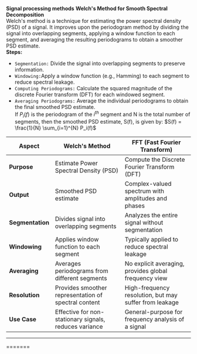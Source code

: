 **Signal processing methods**
**Welch's Method for Smooth Spectral Decomposition**<br/>
Welch's method is a technique for estimating the power spectral density (PSD) of a signal. It improves upon the periodogram method by dividing the signal into overlapping segments, applying a window function to each segment, and averaging the resulting periodograms to obtain a smoother PSD estimate.<br/>
**Steps:**
- `Segmentation:` Divide the signal into overlapping segments to preserve information.
- `Windowing:`Apply a window function (e.g., Hamming) to each segment to reduce spectral leakage.
- `Computing Periodograms:` Calculate the squared magnitude of the discrete Fourier transform (DFT) for each windowed segment.
- `Averaging Periodograms:` Average the individual periodograms to obtain the final smoothed PSD estimate.<br/>
If $P_i(f)$ is the periodogram of the $i^{th}$ segment and N is the total number of segments, then the smoothed PSD estimate, S(f), is given by:
$S(f) = \frac{1}{N} \sum_{i=1}^{N} P_i(f)$<br/>

| Aspect                        | Welch's Method                                         | FFT (Fast Fourier Transform)                          |
|-------------------------------|--------------------------------------------------------|------------------------------------------------------|
| **Purpose**                   | Estimate Power Spectral Density (PSD)                  | Compute the Discrete Fourier Transform (DFT)        |
| **Output**                    | Smoothed PSD estimate                                  | Complex-valued spectrum with amplitudes and phases   |
| **Segmentation**              | Divides signal into overlapping segments               | Analyzes the entire signal without segmentation      |
| **Windowing**                 | Applies window function to each segment                | Typically applied to reduce spectral leakage         |
| **Averaging**                 | Averages periodograms from different segments          | No explicit averaging, provides global frequency view|
| **Resolution**                | Provides smoother representation of spectral content   | High-frequency resolution, but may suffer from leakage|
| **Use Case**                  | Effective for non-stationary signals, reduces variance | General-purpose for frequency analysis of a signal    |
---


=======
 

